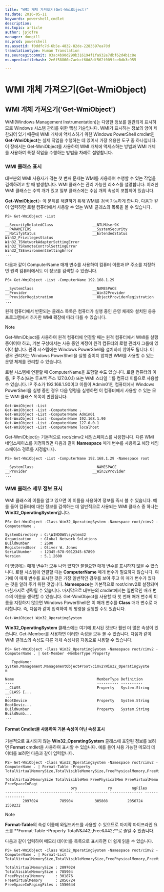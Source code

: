 ```yaml
---
title: "WMI 개체 가져오기(Get-WmiObject)"
ms.date: 2016-05-11
keywords: powershell,cmdlet
description: 
ms.topic: article
author: jpjofre
manager: dongill
ms.prod: powershell
ms.assetid: f0ddfc7d-6b5e-4832-82de-2283597ea70d
translationtype: Human Translation
ms.sourcegitcommit: 03ac4b90d299b316194f1fa932e7dbf62d4b1c8e
ms.openlocfilehash: 2e6f58860c7aebcf60d8df562f009fce0db3c955

---
```


# WMI 개체 가져오기(Get-WmiObject)

## WMI 개체 가져오기('Get\-WmiObject')
WMI(Windows Management Instrumentation)는 다양한 정보를 일관되게 표시하므로 Windows 시스템 관리를 위한 핵심 기술입니다. WMI가 표시하는 정보의 양이 제한되어 있기 때문에 WMI 개체에 액세스하기 위한 Windows PowerShell cmdlet인 **Get\-WmiObject**는 실제 작업을 수행하는 데 있어서 가장 유용한 도구 중 하나입니다. 이 장에서는 Get\-WmiObject를 사용하여 WMI 개체에 액세스하는 방법과 WMI 개체를 사용하여 특정 작업을 수행하는 방법을 차례로 설명합니다.

### WMI 클래스 표시
대부분의 WMI 사용자가 겪는 첫 번째 문제는 WMI를 사용하여 수행할 수 있는 작업을 검색하려고 할 때 발생합니다. WMI 클래스는 관리 가능한 리소스를 설명합니다. 이러한 WMI 클래스는 수백 개가 있고 일부 클래스에는 수십 개의 속성이 포함되어 있습니다.

**Get\-WmiObject**는 이 문제를 해결하기 위해 WMI를 검색 가능하게 합니다. 다음과 같이 입력하면 로컬 컴퓨터에서 사용할 수 있는 WMI 클래스의 목록을 볼 수 있습니다.

```
PS> Get-WmiObject -List

__SecurityRelatedClass                  __NTLMUser9X
__PARAMETERS                            __SystemSecurity
__NotifyStatus                          __ExtendedStatus
Win32_PrivilegesStatus                  Win32_TSNetworkAdapterSettingError
Win32_TSRemoteControlSettingError       Win32_TSEnvironmentSettingError
...
```

다음과 같이 ComputerName 매개 변수를 사용하여 컴퓨터 이름과 IP 주소를 지정하면 원격 컴퓨터에서도 이 정보를 검색할 수 있습니다.

```
PS> Get-WmiObject -List -ComputerName 192.168.1.29

__SystemClass                           __NAMESPACE
__Provider                              __Win32Provider
__ProviderRegistration                  __ObjectProviderRegistration
...
```

원격 컴퓨터에서 반환되는 클래스 목록은 컴퓨터가 실행 중인 운영 체제와 설치된 응용 프로그램에서 추가한 WMI 확장에 따라 다를 수 있습니다.

> [!NOTE]
> Get\-WmiObject를 사용하여 원격 컴퓨터에 연결할 때는 원격 컴퓨터에서 WMI를 실행 중이어야 하고, 기본 구성에서는 사용 중인 계정이 원격 컴퓨터의 로컬 관리자 그룹에 있어야 합니다. 원격 시스템에는 Windows PowerShell을 설치하지 않아도 됩니다. 이 경우 관리자는 Windows PowerShell을 실행 중이지 않지만 WMI를 사용할 수 있는 운영 체제를 관리할 수 있습니다.

로컬 시스템에 연결할 때 ComputerName을 포함할 수도 있습니다. 로컬 컴퓨터의 이름, IP 주소(또는 루프백 주소 127.0.0.1) 또는 WMI 스타일 '.'를 컴퓨터 이름으로 사용할 수 있습니다. IP 주소가 192.168.1.90이고 이름이 Admin01인 컴퓨터에서 Windows PowerShell을 실행 중인 경우 다음 명령을 실행하면 이 컴퓨터에서 사용할 수 있는 모든 WMI 클래스 목록이 반환됩니다.

```
Get-WmiObject -List
Get-WmiObject -List -ComputerName .
Get-WmiObject -List -ComputerName Admin01
Get-WmiObject -List -ComputerName 192.168.1.90
Get-WmiObject -List -ComputerName 127.0.0.1
Get-WmiObject -List -ComputerName localhost
```

Get\-WmiObject는 기본적으로 root\/cimv2 네임스페이스를 사용합니다. 다른 WMI 네임스페이스를 지정하려면 다음과 같이 **Namespace** 매개 변수를 사용하고 해당 네임스페이스 경로를 지정합니다.

```
PS> Get-WmiObject -List -ComputerName 192.168.1.29 -Namespace root

__SystemClass                           __NAMESPACE
__Provider                              __Win32Provider
...
```

### WMI 클래스 세부 정보 표시
WMI 클래스의 이름을 알고 있으면 이 이름을 사용하여 정보를 즉시 볼 수 있습니다. 예를 들어 컴퓨터에 대한 정보를 검색하는 데 일반적으로 사용되는 WMI 클래스 중 하나는 **Win32\_OperatingSystem**입니다.

```
PS> Get-WmiObject -Class Win32_OperatingSystem -Namespace root/cimv2 -ComputerName .

SystemDirectory : C:\WINDOWS\system32
Organization    : Global Network Solutions
BuildNumber     : 2600
RegisteredUser  : Oliver W. Jones
SerialNumber    : 12345-678-9012345-67890
Version         : 5.1.2600
```

이 명령에는 매개 변수가 모두 나와 있지만 불필요한 매개 변수를 표시하지 않을 수 있습니다. 로컬 시스템에 연결할 때는 **ComputerName** 매개 변수가 필요하지 않습니다. 여기에 이 매개 변수를 표시한 것은 가장 일반적인 경우를 보여 주고 이 매개 변수가 있다는 것을 알려 주기 위한 것입니다. **Namespace**는 기본적으로 root\/cimv2로 설정되며 마찬가지로 생략될 수 있습니다. 마지막으로 대부분의 cmdlet에서는 일반적인 매개 변수의 이름을 생략할 수 있습니다. Get\-WmiObject를 사용할 때 첫 번째 매개 변수의 이름을 지정하지 않으면 Windows PowerShell은 이 매개 변수를 **Class** 매개 변수로 처리합니다. 즉, 다음과 같이 입력하여 위 명령을 실행할 수도 있습니다.

```
Get-WmiObject Win32_OperatingSystem
```

**Win32\_OperatingSystem** 클래스에는 여기에 표시된 것보다 훨씬 더 많은 속성이 있습니다. Get\-Member를 사용하면 이러한 속성을 모두 볼 수 있습니다. 다음과 같이 WMI 클래스의 속성도 다른 개체 속성처럼 자동으로 사용할 수 있습니다.

```
PS> Get-WmiObject -Class Win32_OperatingSystem -Namespace root/cimv2 -ComputerName . | Get-Member -MemberType Property

   TypeName: System.Management.ManagementObject#root\cimv2\Win32_OperatingSyste
m

Name                                      MemberType Definition
----                                      ---------- ----------
__CLASS                                   Property   System.String __CLASS {...
...
BootDevice                                Property   System.String BootDevic...
BuildNumber                               Property   System.String BuildNumb...
...
```

#### Format Cmdlet을 사용하여 기본 속성이 아닌 속성 표시
기본적으로 표시되지 않는 **Win32\_OperatingSystem** 클래스에 포함된 정보를 보려면 **Format** cmdlet을 사용하여 표시할 수 있습니다. 예를 들어 사용 가능한 메모리 데이터를 보려면 다음과 같이 입력합니다.

```
PS> Get-WmiObject -Class Win32_OperatingSystem -Namespace root/cimv2 -ComputerName . | Format-Table -Property TotalVirtualMemorySize,TotalVisibleMemorySize,FreePhysicalMemory,FreeVirtualMemory,FreeSpaceInPagingFiles

TotalVirtualMemorySize TotalVisibleMem FreePhysicalMem FreeVirtualMemo FreeSpaceInPagi
                              ory              ry         ngFiles
--------------- --------------- --------------- --------------- ---------------
        2097024          785904          305808         2056724         1558232
```

> [!NOTE]
> **Format\-Table**의 속성 이름에 와일드카드를 사용할 수 있으므로 마지막 파이프라인 요소를 **Format\-Table \-Property TotalV\&#42;,Free\&#42;**로 줄일 수 있습니다.

다음과 같이 입력하여 메모리 데이터를 목록으로 표시하면 더 쉽게 읽을 수 있습니다.

```
PS> Get-WmiObject -Class Win32_OperatingSystem -Namespace root/cimv2 -ComputerName . | Format-List TotalVirtualMemorySize,TotalVisibleMemorySize,FreePhysicalMemory,FreeVirtualMemory,FreeSpaceInPagingFiles

TotalVirtualMemorySize : 2097024
TotalVisibleMemorySize : 785904
FreePhysicalMemory     : 301876
FreeVirtualMemory      : 2056724
FreeSpaceInPagingFiles : 1556644
```




<!--HONumber=Jun16_HO4-->


